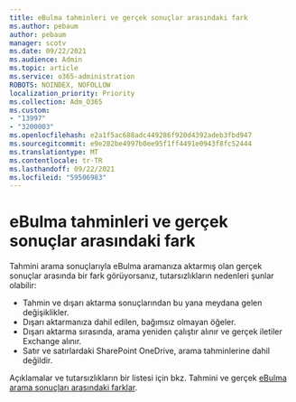 ```yaml
---
title: eBulma tahminleri ve gerçek sonuçlar arasındaki fark
ms.author: pebaum
author: pebaum
manager: scotv
ms.date: 09/22/2021
ms.audience: Admin
ms.topic: article
ms.service: o365-administration
ROBOTS: NOINDEX, NOFOLLOW
localization_priority: Priority
ms.collection: Adm_O365
ms.custom:
- "13997"
- "3200003"
ms.openlocfilehash: e2a1f5ac688adc449286f920d4392adeb3fbd947
ms.sourcegitcommit: e9e282be4997b0ee95f1ff4491e0943f8fc52444
ms.translationtype: MT
ms.contentlocale: tr-TR
ms.lasthandoff: 09/22/2021
ms.locfileid: "59506983"
---
```

# <a name="difference-in-ediscovery-estimates-and-actual-results"></a>eBulma tahminleri ve gerçek sonuçlar arasındaki fark

Tahmini arama sonuçlarıyla eBulma aramanıza aktarmış olan gerçek sonuçlar arasında bir fark görüyorsanız, tutarsızlıkların nedenleri şunlar olabilir:

- Tahmin ve dışarı aktarma sonuçlarından bu yana meydana gelen değişiklikler.
- Dışarı aktarmanıza dahil edilen, bağımsız olmayan öğeler.
- Dışarı aktarma sırasında, arama yeniden çalıştır alınır ve gerçek iletiler Exchange alınır.
- Satır ve satırlardaki SharePoint OneDrive, arama tahminlerine dahil değildir.

Açıklamalar ve tutarsızlıkların bir listesi için bkz. Tahmini ve gerçek [eBulma arama sonuçları arasındaki farklar](https://docs.microsoft.com/microsoft-365/compliance/differences-between-estimated-and-actual-ediscovery-search-results).